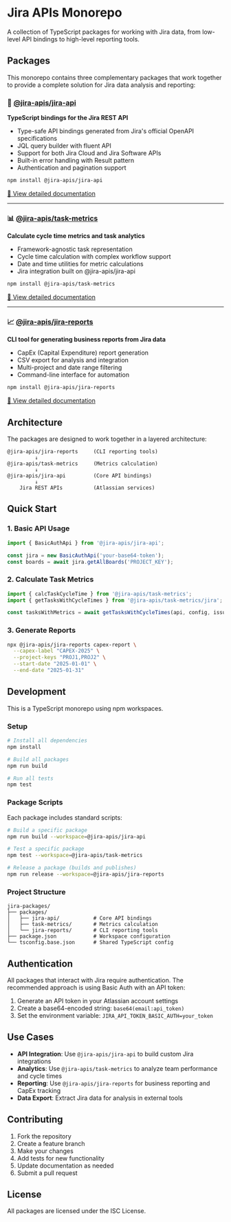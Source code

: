 # Jira APIs Monorepo

A collection of TypeScript packages for working with Jira data, from low-level API bindings to high-level reporting tools.

## Packages

This monorepo contains three complementary packages that work together to provide a complete solution for Jira data analysis and reporting:

### 📡 [@jira-apis/jira-api](./packages/jira-api)

**TypeScript bindings for the Jira REST API**

- Type-safe API bindings generated from Jira's official OpenAPI specifications
- JQL query builder with fluent API
- Support for both Jira Cloud and Jira Software APIs
- Built-in error handling with Result pattern
- Authentication and pagination support

```bash
npm install @jira-apis/jira-api
```

[📖 View detailed documentation](./packages/jira-api/README.md)

---

### 📊 [@jira-apis/task-metrics](./packages/task-metrics)

**Calculate cycle time metrics and task analytics**

- Framework-agnostic task representation
- Cycle time calculation with complex workflow support
- Date and time utilities for metric calculations
- Jira integration built on @jira-apis/jira-api

```bash
npm install @jira-apis/task-metrics
```

[📖 View detailed documentation](./packages/task-metrics/README.md)

---

### 📈 [@jira-apis/jira-reports](./packages/jira-reports)

**CLI tool for generating business reports from Jira data**

- CapEx (Capital Expenditure) report generation
- CSV export for analysis and integration
- Multi-project and date range filtering
- Command-line interface for automation

```bash
npm install @jira-apis/jira-reports
```

[📖 View detailed documentation](./packages/jira-reports/README.md)

## Architecture

The packages are designed to work together in a layered architecture:

```
@jira-apis/jira-reports     (CLI reporting tools)
         ↓
@jira-apis/task-metrics     (Metrics calculation)
         ↓  
@jira-apis/jira-api         (Core API bindings)
         ↓
    Jira REST APIs          (Atlassian services)
```

## Quick Start

### 1. Basic API Usage

```typescript
import { BasicAuthApi } from '@jira-apis/jira-api';

const jira = new BasicAuthApi('your-base64-token');
const boards = await jira.getAllBoards('PROJECT_KEY');
```

### 2. Calculate Task Metrics

```typescript
import { calcTaskCycleTime } from '@jira-apis/task-metrics';
import { getTasksWithCycleTimes } from '@jira-apis/task-metrics/jira';

const tasksWithMetrics = await getTasksWithCycleTimes(api, config, issues);
```

### 3. Generate Reports

```bash
npx @jira-apis/jira-reports capex-report \
  --capex-label "CAPEX-2025" \
  --project-keys "PROJ1,PROJ2" \
  --start-date "2025-01-01" \
  --end-date "2025-01-31"
```

## Development

This is a TypeScript monorepo using npm workspaces.

### Setup

```bash
# Install all dependencies
npm install

# Build all packages
npm run build

# Run all tests
npm test
```

### Package Scripts

Each package includes standard scripts:

```bash
# Build a specific package
npm run build --workspace=@jira-apis/jira-api

# Test a specific package  
npm test --workspace=@jira-apis/task-metrics

# Release a package (builds and publishes)
npm run release --workspace=@jira-apis/jira-reports
```

### Project Structure

```
jira-packages/
├── packages/
│   ├── jira-api/           # Core API bindings
│   ├── task-metrics/       # Metrics calculation
│   └── jira-reports/       # CLI reporting tools
├── package.json            # Workspace configuration
└── tsconfig.base.json      # Shared TypeScript config
```

## Authentication

All packages that interact with Jira require authentication. The recommended approach is using Basic Auth with an API token:

1. Generate an API token in your Atlassian account settings
2. Create a base64-encoded string: `base64(email:api_token)`
3. Set the environment variable: `JIRA_API_TOKEN_BASIC_AUTH=your_token`

## Use Cases

- **API Integration**: Use `@jira-apis/jira-api` to build custom Jira integrations
- **Analytics**: Use `@jira-apis/task-metrics` to analyze team performance and cycle times
- **Reporting**: Use `@jira-apis/jira-reports` for business reporting and CapEx tracking
- **Data Export**: Extract Jira data for analysis in external tools

## Contributing

1. Fork the repository
2. Create a feature branch
3. Make your changes
4. Add tests for new functionality
5. Update documentation as needed
6. Submit a pull request

## License

All packages are licensed under the ISC License.

